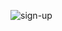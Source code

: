 ![sign-up](https://user-images.githubusercontent.com/103634772/173171108-2edd45b3-7a37-4585-a5c6-ff74a097ece8.gif)